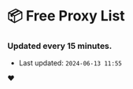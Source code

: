 # :package: Free Proxy List
### Updated every 15 minutes.

- Last updated: `2024-06-13 11:55`

:heart:
